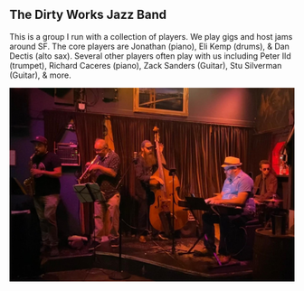<div class="container text-center">
  <h2>The Dirty Works Jazz Band</h2>
</div>

This is a group I run with a collection of players. We play gigs and host jams around SF. The core players are Jonathan (piano), Eli Kemp (drums), &  Dan Dectis (alto sax). Several other players often play with us including Peter Ild (trumpet), Richard Caceres (piano), Zack Sanders (Guitar), Stu Silverman (Guitar), & more.

![Dirty Works @ The Lucky Horseshoe](../../../../media/images/articles/Dirty-Works-Jazz-Band-@-The-Shoe.jpg)
